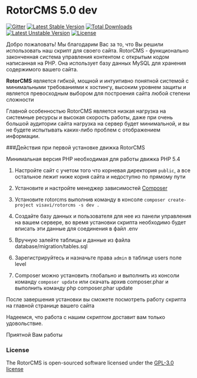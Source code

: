 RotorCMS 5.0 dev
=========

[![Gitter](https://badges.gitter.im/Join%20Chat.svg)](https://gitter.im/visavi/rotorcms?utm_source=badge&utm_medium=badge&utm_campaign=pr-badge&utm_content=badge)
[![Latest Stable Version](https://poser.pugx.org/visavi/rotorcms/v/stable)](https://packagist.org/packages/visavi/rotorcms)
[![Total Downloads](https://poser.pugx.org/visavi/rotorcms/downloads)](https://packagist.org/packages/visavi/rotorcms)
[![Latest Unstable Version](https://poser.pugx.org/visavi/rotorcms/v/unstable)](https://packagist.org/packages/visavi/rotorcms)
[![License](https://poser.pugx.org/visavi/rotorcms/license)](https://packagist.org/packages/visavi/rotorcms)

Добро пожаловать!
Мы благодарим Вас за то, что Вы решили использовать наш скрипт для своего сайта. RotorCMS - функционально законченная система управления контентом с открытым кодом написанная на PHP. Она использует базу данных MySQL для хранения содержимого вашего сайта.

**RotorCMS** является гибкой, мощной и интуитивно понятной системой с минимальными требованиями к хостингу, высоким уровнем защиты и является превосходным выбором для построения сайта любой степени сложности

Главной особенностью RotorCMS является низкая нагрузка на системные ресурсы и высокая скорость работы, даже при очень большой аудитории сайта нагрузка на сервер будет минимальной, и вы не будете испытывать каких-либо проблем с отображением информации.

###Действия при первой установке движка RotorCMS

Минимальная версия PHP необходимая для работы движка PHP 5.4

1. Настройте сайт с учетом того что корневая директория `public`, а все остальное лежит ниже корня сайта и недоступно по прямому пути

2. Установите и настройте менеджер зависимостей [Composer](https://getcomposer.org/)

3. Установите rotorcms выполнив команду в консоле `composer create-project visavi/rotorcms -s dev .`

4. Создайте базу данных и пользователя для нее из панели управления на вашем сервере, во время установки скрипта необходимо будет вписать эти данные для соединения в файл .env

5. Вручную залейте таблицы и данные из файла database/migration/tables.sql

6. Зарегистрируйтесь и назначьте права `admin` в таблице users поле level

7. Composer можно установить глобально и выполнить из консоли команду `composer update` или скачать архив composer.phar и выполнить команду php composer.phar update

После завершения установки вы сможете посмотреть работу скрипта на главной странице вашего сайта

Надеемся, что работа с нашим скриптом доставит вам только удовольствие.

Приятной Вам работы

### License

The RotorCMS is open-sourced software licensed under the [GPL-3.0 license](http://opensource.org/licenses/gpl-3.0.html)
